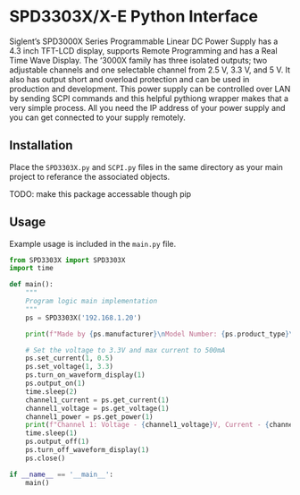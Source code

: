 # SPD3303X/X-E Python Interface

Siglent’s SPD3000X Series Programmable Linear DC Power Supply has a 4.3 inch TFT-LCD display, supports Remote Programming and has a Real Time Wave Display. The ‘3000X family has three isolated outputs; two adjustable channels and one selectable channel from 2.5 V, 3.3 V, and 5 V. It also has output short and overload protection and can be used in production and development. This power supply can be controlled over LAN by sending SCPI commands and this helpful pythiong wrapper makes that a very simple process. All you need the IP address of your power supply and you can get connected to your supply remotely.

## Installation
Place the `SPD3303X.py` and `SCPI.py` files in the same directory as your main project to referance the associated objects.

TODO: make this package accessable though pip

## Usage
Example usage is included in the `main.py` file.

```py
from SPD3303X import SPD3303X
import time

def main():
    """
    Program logic main implementation
    """
    ps = SPD3303X('192.168.1.20')

    print(f"Made by {ps.manufacturer}\nModel Number: {ps.product_type}\nSeries Number: {ps.series_number}\nSoftware Version: {ps.software_version}\nHardware Version: {ps.hardware_version}")

    # Set the voltage to 3.3V and max current to 500mA
    ps.set_current(1, 0.5)
    ps.set_voltage(1, 3.3)
    ps.turn_on_waveform_display(1)
    ps.output_on(1)
    time.sleep(2)
    channel1_current = ps.get_current(1)
    channel1_voltage = ps.get_voltage(1)
    channel1_power = ps.get_power(1)
    print(f"Channel 1: Voltage - {channel1_voltage}V, Current - {channel1_current}A, Power - {channel1_power}W")
    time.sleep(1)
    ps.output_off(1)
    ps.turn_off_waveform_display(1)
    ps.close()

if __name__ == '__main__':
    main()
```